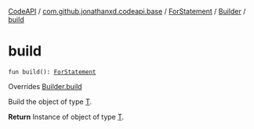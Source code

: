 [CodeAPI](../../../index.md) / [com.github.jonathanxd.codeapi.base](../../index.md) / [ForStatement](../index.md) / [Builder](index.md) / [build](.)

# build

`fun build(): `[`ForStatement`](../index.md)

Overrides [Builder.build](../../../com.github.jonathanxd.codeapi.builder/-builder/build.md)

Build the object of type [T](#).

**Return**
Instance of object of type [T](#).

